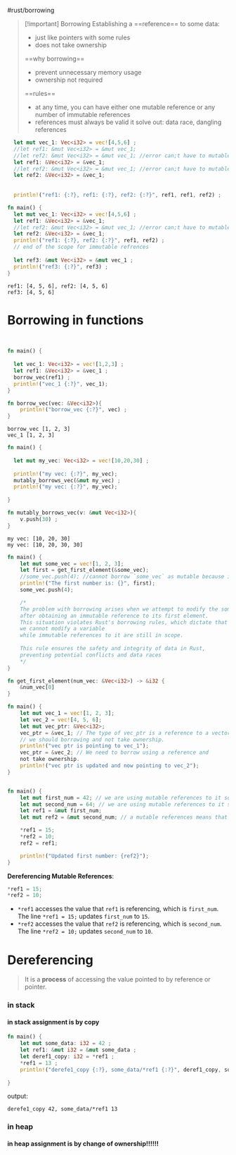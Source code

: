 #rust/borrowing 

>[!important] Borrowing
>Establishing a ==reference== to some data:
>- just like pointers with some rules
>- does not take ownership
> 
> ==why borrowing==
> - prevent unnecessary memory usage
> - ownership not required
>  
> ==rules==
> - at any time, you can have either one mutable reference or any number of immutable references
> - references must always be valid
> it solve out: data race, dangling references

```rust
  let mut vec_1: Vec<i32> = vec![4,5,6] ;
  //let ref1: &mut Vec<i32> = &mut vec_1;
  //let ref2: &mut Vec<i32> = &mut vec_1; //error can;t have to mutable references
  let ref1: &Vec<i32> = &vec_1;
  //let ref2: &mut Vec<i32> = &mut vec_1; //error can;t have to mutable references
  let ref2: &Vec<i32> = &vec_1;
  
  
  println!("ref1: {:?}, ref1: {:?}, ref2: {:?}", ref1, ref1, ref2) ;
```

```rust
fn main() {
  let mut vec_1: Vec<i32> = vec![4,5,6] ;
  let ref1: &Vec<i32> = &vec_1;
  //let ref2: &mut Vec<i32> = &mut vec_1; //error can;t have to mutable references
  let ref2: &Vec<i32> = &vec_1;
  println!("ref1: {:?}, ref2: {:?}", ref1, ref2) ;
  // end of the scope for immutable refrences
  
  let ref3: &mut Vec<i32> = &mut vec_1 ;
  println!("ref3: {:?}", ref3) ;
}

```


```
ref1: [4, 5, 6], ref2: [4, 5, 6]
ref3: [4, 5, 6]
```



# Borrowing in functions
```rust


fn main() {
  
  let vec_1: Vec<i32> = vec![1,2,3] ;
  let ref1: &Vec<i32> = &vec_1 ; 
  borrow_vec(ref1) ;
  println!("vec_1 {:?}", vec_1);
}

fn borrow_vec(vec: &Vec<i32>){
    println!("borrow_vec {:?}", vec) ;
}

```

```
borrow_vec [1, 2, 3]
vec_1 [1, 2, 3]
```


```rust
fn main() {
  
  let mut my_vec: Vec<i32> = vec![10,20,30] ;
  
  println!("my vec: {:?}", my_vec);
  mutably_borrows_vec(&mut my_vec) ;  
  println!("my vec: {:?}", my_vec);
    
}

fn mutably_borrows_vec(v: &mut Vec<i32>){
    v.push(30) ;
}
```

```
my vec: [10, 20, 30]
my vec: [10, 20, 30, 30]
```


```rust
fn main() {
    let mut some_vec = vec![1, 2, 3];
    let first = get_first_element(&some_vec);
    //some_vec.push(4); //cannot borrow `some_vec` as mutable because it is also borrowed as immutable
    println!("The first number is: {}", first);
    some_vec.push(4);

    /*
    The problem with borrowing arises when we attempt to modify the some_vec vector 
    after obtaining an immutable reference to its first element. 
    This situation violates Rust's borrowing rules, which dictate that
    we cannot modify a variable
    while immutable references to it are still in scope. 
    
    This rule ensures the safety and integrity of data in Rust, 
    preventing potential conflicts and data races
    */
}

fn get_first_element(num_vec: &Vec<i32>) -> &i32 {
    &num_vec[0]
}
```

```rust
fn main() {
    let mut vec_1 = vec![1, 2, 3];
    let vec_2 = vec![4, 5, 6];
    let mut vec_ptr: &Vec<i32>;
    vec_ptr = &vec_1; // The type of vec_ptr is a reference to a vector so
    // we should borrowing and not take ownership. 
    println!("vec ptr is pointing to vec_1");
    vec_ptr = &vec_2; // We need to borrow using a reference and 
    not take ownership. 
    println!("vec ptr is updated and now pointing to vec_2");
}
```


```rust

fn main() {
    let mut first_num = 42; // we are using mutable references to it so the variable must be mutable
    let mut second_num = 64; // we are using mutable references to it so the variable must be mutable
    let ref1 = &mut first_num;
    let mut ref2 = &mut second_num; // a mutable references means that the reference can be updated to point to some other variable

    *ref1 = 15;
    *ref2 = 10;
    ref2 = ref1;

    println!("Updated first number: {ref2}");  
}

```

**Dereferencing Mutable References**:
```rust
*ref1 = 15;
*ref2 = 10;

```

- `*ref1` accesses the value that `ref1` is referencing, which is `first_num`. The line `*ref1 = 15;` updates `first_num` to `15`.
- `*ref2` accesses the value that `ref2` is referencing, which is `second_num`. The line `*ref2 = 10;` updates `second_num` to `10`.




# Dereferencing 

> 
>  It is a **process** of accessing the value pointed to by reference or pointer.
>  


### in stack 
#### in stack assignment is by copy
```rust
fn main() {
    let mut some_data: i32 = 42 ;
    let ref1: &mut i32 = &mut some_data ;
    let deref1_copy: i32 = *ref1 ;
    *ref1 = 13 ;
    println!("derefe1_copy {:?}, some_data/*ref1 {:?}", deref1_copy, some_data) ;
    
}
```
output:
```
derefe1_copy 42, some_data/*ref1 13
```


### in heap
#### in heap assignment is by change of ownership!!!!!!














